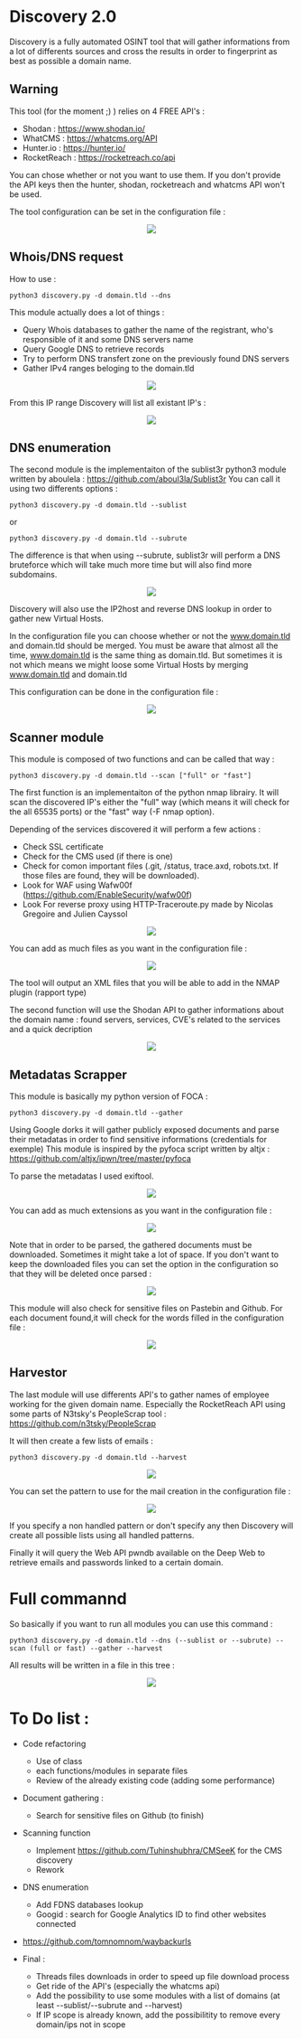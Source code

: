 # Discovery 2.0

Discovery is a fully automated OSINT tool that will gather informations from a lot of differents sources and cross the results in order to fingerprint as best as possible a domain name.

## Warning

This tool (for the moment ;) ) relies on 4 FREE API's : 
- Shodan : https://www.shodan.io/
- WhatCMS : https://whatcms.org/API
- Hunter.io : https://hunter.io/
- RocketReach : https://rocketreach.co/api 

You can chose whether or not you want to use them. If you don't provide  the API keys then the hunter, shodan, rocketreach and whatcms API won't be used.

The tool configuration can be set in the configuration file :

<div align="center">
<img src="images/1.png">
</div>

## Whois/DNS request

How to use :

    python3 discovery.py -d domain.tld --dns

This module actually does a lot of things :
- Query Whois databases to gather the name of the registrant, who's responsible of it and some DNS servers name
- Query Google DNS to retrieve records
- Try to perform DNS transfert zone on the previously found DNS servers
- Gather IPv4 ranges beloging to the domain.tld

<div align="center">
<img src="images/2.png">
</div>

From this IP range Discovery will list all existant IP's :

<div align="center">
<img src="images/3.png">
</div>

## DNS enumeration

The second module is the implementaiton of the sublist3r python3 module written by aboulela :
https://github.com/aboul3la/Sublist3r
You can call it using two differents options :

    python3 discovery.py -d domain.tld --sublist
or

    python3 discovery.py -d domain.tld --subrute

The difference is that when using --subrute, sublist3r will perform a DNS bruteforce which will take much more time but will also find more subdomains.

<div align="center">
<img src="images/4.png">
</div>

Discovery will also use the IP2host and reverse DNS lookup in order to gather new Virtual Hosts.

In the configuration file you can choose whether or not the www.domain.tld and domain.tld should be merged. You must be aware that almost all the time, www.domain.tld is the same thing as 
domain.tld. But sometimes it is not which means we might loose some Virtual Hosts by merging www.domain.tld and domain.tld 

This configuration can be done in the configuration file :

<div align="center">
<img src="images/5.png">
</div>

## Scanner module

This module is composed of two functions and can be called that way :

    python3 discovery.py -d domain.tld --scan ["full" or "fast"]

The first function is an implementaiton of the python nmap librairy. It will scan the discovered IP's either the "full" way (which means it will check for the all 65535 ports) or the "fast" way (-F nmap option).

Depending of the services discovered it will perform a few actions :
- Check SSL certificate
- Check for the CMS used (if there is one)
- Check for comon important files (.git, /status, trace.axd, robots.txt. If those files are found, they will be downloaded).
- Look for WAF using Wafw00f (https://github.com/EnableSecurity/wafw00f)
- Look For reverse proxy using HTTP-Traceroute.py made by Nicolas Gregoire and Julien Cayssol

<div align="center">
<img src="images/6.png">
</div>

You can add as much files as you want in the configuration file :

<div align="center">
<img src="images/7.png">
</div>

The tool will output an XML files that you will be able to add in the NMAP plugin (rapport type)

The second function will use the Shodan API to gather informations about the domain name : found servers, services, CVE's related to the services and a quick decription

<div align="center">
<img src="images/8.png">
</div>

## Metadatas Scrapper

This module is basically my python version of FOCA :

    python3 discovery.py -d domain.tld --gather

Using Google dorks it will gather publicly exposed documents and parse their metadatas in order to find sensitive informations (credentials for exemple)
This module is inspired by the pyfoca script written by altjx : https://github.com/altjx/ipwn/tree/master/pyfoca

To parse the metadatas I used exiftool.

<div align="center">
<img src="images/9.png">
</div>

You can add as much extensions as you want in the configuration file :

<div align="center">
<img src="images/10.png">
</div>

Note that in order to be parsed, the gathered documents must be downloaded. Sometimes it might take a lot of space.
If you don't want to keep the downloaded files you can set the option in the configuration so that they will be deleted once parsed :

<div align="center">
<img src="images/11.png">
</div>

This module will also check for sensitive files on Pastebin and Github. For each document found,it will check for the words filled in the configuration file :

<div align="center">
<img src="images/12.png">
</div>

## Harvestor

The last module will use differents API's to gather names of employee working for the given domain name. 
Especially the RocketReach API using some parts of N3tsky's PeopleScrap tool :
https://github.com/n3tsky/PeopleScrap

It will then create a few lists of emails :

    python3 discovery.py -d domain.tld --harvest 

<div align="center">
<img src="images/13.png">
</div>

You can set the pattern to use for the mail creation in the configuration file :

<div align="center">
<img src="images/14.png">
</div>

If you specify a non handled pattern or don't specify any then Discovery will create all possible lists using all handled patterns.

Finally it will query the Web API pwndb available on the Deep Web to retrieve emails and passwords linked to a certain domain.

# Full commannd

So basically if you want to run all modules you can use this command :

    python3 discovery.py -d domain.tld --dns (--sublist or --subrute) --scan (full or fast) --gather --harvest
    
All results will be written in a file in this tree :

<div align="center">
<img src="images/15.png">
</div>

# To Do list :

 - Code refactoring
    - Use of class
    - each functions/modules in separate files
    - Review of the already existing code (adding some performance)

 - Document gathering :
    - Search for sensitive files on Github (to finish)
    
 - Scanning function
    - Implement https://github.com/Tuhinshubhra/CMSeeK for the CMS discovery
    - Rework 
 
 - DNS enumeration 
    - Add FDNS databases lookup
    - Googid : search for Google Analytics ID to find other websites connected
 
 - https://github.com/tomnomnom/waybackurls
 - Final :
    - Threads files downloads in order to speed up file download process
    - Get ride of the API's (especially the whatcms api)
    - Add the possibility to use some modules with a list of domains (at least --sublist/--subrute and --harvest)
    - If IP scope is already known, add the possibilitity to remove every domain/ips not in scope
